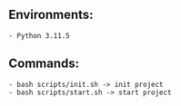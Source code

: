 ## Environments:
    - Python 3.11.5

## Commands:
    - bash scripts/init.sh -> init project
    - bash scripts/start.sh -> start project